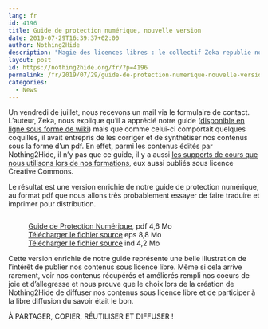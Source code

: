 ```yaml
---
lang: fr 
id: 4196
title: Guide de protection numérique, nouvelle version
date: 2019-07-29T16:39:37+02:00
author: Nothing2Hide
description: "Magie des licences libres : le collectif Zeka republie notre guide sous la forme d'un magnifique pdf à télécharger et à imprimer !"
layout: post
id: https://nothing2hide.org/fr/?p=4196
permalink: /fr/2019/07/29/guide-de-protection-numerique-nouvelle-version/
categories:
  - News
---
```


Un vendredi de juillet, nous recevons un mail via le formulaire de contact. L&rsquo;auteur, Zeka, nous explique qu&rsquo;il a apprécié notre guide ([disponible en ligne sous forme de wiki](https://nothing2hide.org/wiki/doku.php?id=protectionnumerique:start)) mais que comme celui-ci comportait quelques coquilles, il avait entrepris de les corriger et de synthétiser nos contenus sous la forme d&rsquo;un pdf. En effet, parmi les contenus édités par Nothing2Hide, il n&rsquo;y pas que ce guide, il y a aussi [les supports de cours que nous utilisons lors de nos formations](https://nothing2hide.org/slides/), eux aussi publiés sous licence Creative Commons. 

Le résultat est une version enrichie de notre guide de protection numérique, au format pdf que nous allons très probablement essayer de faire traduire et imprimer pour distribution. <figure class="wp-block-image">

[<img src="/assets/img/sites/3/2019/07/guide-protect-internet-min-211x300.png" alt="" class="wp-image-4202" srcset="/assets/img/sites/3/2019/07/guide-protect-internet-min-211x300.png 211w, /assets/img/sites/3/2019/07/guide-protect-internet-min-422x600.png 422w, /assets/img/sites/3/2019/07/guide-protect-internet-min-113x160.png 113w, /assets/img/sites/3/2019/07/guide-protect-internet-min.png 636w" sizes="(max-width: 211px) 100vw, 211px" />](/assets/img/sites/3/2019/08/guide-protection-numerique-2019.pdf)<figcaption>[Guide de Protection Numérique](/assets/img/sites/3/2019/08/guide-protection-numerique-2019.pdf), pdf 4,6 Mo  
[Télécharger le fichier source](/wpmulti/wp-content/uploads/Guide-Protection-Numerique-v.1_2019.indd.ps) eps 8,8 Mo  
[Télécharger le fichier source](/wpmulti/wp-content/uploads/Guide-Protection-Numerique-v.1_2019.indd) ind 4,2 Mo</figcaption></figure> 

Cette version enrichie de notre guide représente une belle illustration de l&rsquo;intérêt de publier nos contenus sous licence libre. Même si cela arrive rarement, voir nos contenus récupérés et améliorés rempli nos coeurs de joie et d&rsquo;allegresse et nous prouve que le choix lors de la création de Nothing2Hide de diffuser nos contenus sous licence libre et de participer à la libre diffusion du savoir était le bon.

À PARTAGER, COPIER, RÉUTILISER ET DIFFUSER !
